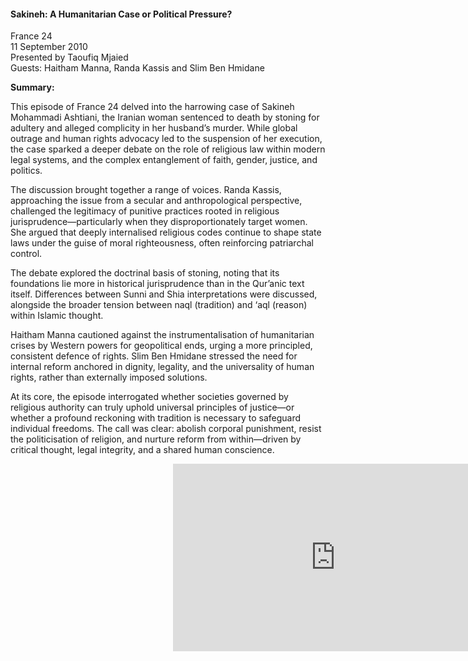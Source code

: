<h4>Sakineh: A Humanitarian Case or Political Pressure?</h4>

France 24  
11 September 2010  
Presented by Taoufiq Mjaied  
Guests: Haitham Manna, Randa Kassis and Slim Ben Hmidane

<b>Summary:</b>

This episode of France 24 delved into the harrowing case of Sakineh Mohammadi Ashtiani, the Iranian woman sentenced to death by stoning for adultery and alleged complicity in her husband’s murder. While global outrage and human rights advocacy led to the suspension of her execution, the case sparked a deeper debate on the role of religious law within modern legal systems, and the complex entanglement of faith, gender, justice, and politics.

The discussion brought together a range of voices. Randa Kassis, approaching the issue from a secular and anthropological perspective, challenged the legitimacy of punitive practices rooted in religious jurisprudence—particularly when they disproportionately target women. She argued that deeply internalised religious codes continue to shape state laws under the guise of moral righteousness, often reinforcing patriarchal control.

The debate explored the doctrinal basis of stoning, noting that its foundations lie more in historical jurisprudence than in the Qur’anic text itself. Differences between Sunni and Shia interpretations were discussed, alongside the broader tension between naql (tradition) and ‘aql (reason) within Islamic thought.

Haitham Manna cautioned against the instrumentalisation of humanitarian crises by Western powers for geopolitical ends, urging a more principled, consistent defence of rights. Slim Ben Hmidane stressed the need for internal reform anchored in dignity, legality, and the universality of human rights, rather than externally imposed solutions.

At its core, the episode interrogated whether societies governed by religious authority can truly uphold universal principles of justice—or whether a profound reckoning with tradition is necessary to safeguard individual freedoms. The call was clear: abolish corporal punishment, resist the politicisation of religion, and nurture reform from within—driven by critical thought, legal integrity, and a shared human conscience.

<p></p>
<center>
<div style="position:relative;width: 520px;height: 300px;"><iframe src="https://iframe.mediadelivery.net/play/455361/8227f1d6-1d14-4d67-bde2-768abee3fa43" loading="lazy" style="border:0;position:absolute;top:0;height:100%;width:100%;" allow="accelerometer;gyroscope;autoplay;encrypted-media;picture-in-picture;" allowfullscreen="true"></iframe></div>
</center>  
<p></p>






